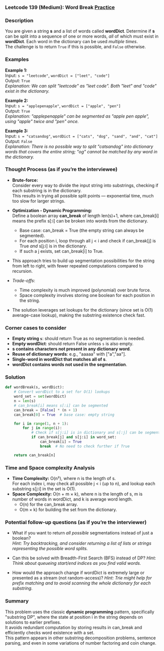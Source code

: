 ### Leetcode 139 (Medium): Word Break [Practice](https://leetcode.com/problems/word-break)

### Description  
You are given a string **s** and a list of words called **wordDict**. Determine if **s** can be split into a sequence of one or more words, *all* of which must exist in **wordDict**. Each word in the dictionary can be used *multiple times*.  
The challenge is to return `True` if this is possible, and `False` otherwise.

### Examples  

**Example 1:**  
Input: `s = "leetcode"`, `wordDict = ["leet", "code"]`  
Output: `True`  
*Explanation: We can split "leetcode" as "leet code". Both "leet" and "code" exist in the dictionary.*

**Example 2:**  
Input: `s = "applepenapple"`, `wordDict = ["apple", "pen"]`  
Output: `True`  
*Explanation: "applepenapple" can be segmented as "apple pen apple", using "apple" twice and "pen" once.*

**Example 3:**  
Input: `s = "catsandog"`, `wordDict = ["cats", "dog", "sand", "and", "cat"]`  
Output: `False`  
*Explanation: There is no possible way to split "catsandog" into dictionary words that covers the entire string; "og" cannot be matched by any word in the dictionary.*

### Thought Process (as if you’re the interviewee)  

- **Brute-force:**  
  Consider every way to divide the input string into substrings, checking if each substring is in the dictionary.  
  This results in trying all possible split points — exponential time, much too slow for larger strings.

- **Optimization - Dynamic Programming:**  
  Define a boolean array **can_break** of length len(s)+1, where can_break[i] means the prefix s[:i] can be broken into words from the dictionary.  
  - Base case: can_break = True (the empty string can always be segmented).
  - For each position i, loop through all j < i and check if can_break[j] is True *and* s[j:i] is in the dictionary.  
  - If such a j exists, set can_break[i] to True.

- This approach tries to build up segmentation possibilities for the string from left to right, with fewer repeated computations compared to recursion.

- *Trade-offs*:  
  - Time complexity is much improved (polynomial) over brute force.  
  - Space complexity involves storing one boolean for each position in the string.

- The solution leverages set lookups for the dictionary (since set is O(1) average-case lookup), making the substring existence check fast.

### Corner cases to consider  
- **Empty string `s`**: should return True as no segmentation is needed.
- **Empty wordDict**: should return False unless `s` is also empty.
- **s contains characters not present in any dictionary word**.
- **Reuse of dictionary words**: e.g., "aaaaa" with ["a","aa"].
- **Single-word in wordDict that matches all of s**.
- **wordDict contains words not used in the segmentation**.

### Solution

```python
def wordBreak(s, wordDict):
    # Convert wordDict to a set for O(1) lookups
    word_set = set(wordDict)
    n = len(s)
    # can_break[i] means s[:i] can be segmented
    can_break = [False] * (n + 1)
    can_break[0] = True  # base case: empty string

    for i in range(1, n + 1):
        for j in range(i):
            # Check if s[j:i] is in dictionary and s[:j] can be segmented
            if can_break[j] and s[j:i] in word_set:
                can_break[i] = True
                break  # No need to check further if True

    return can_break[n]
```

### Time and Space complexity Analysis  

- **Time Complexity:** O(n²), where n is the length of s.  
  For each index i, may check all possible j < i (up to n), and lookup each substring s[j:i] in the set is O(1).
- **Space Complexity:** O(n + m × k), where n is the length of s, m is number of words in wordDict, and k is average word length.  
  - O(n) for the can_break array.
  - O(m × k) for building the set from the dictionary.

### Potential follow-up questions (as if you’re the interviewer)  

- What if you want to return *all possible* segmentations instead of just a boolean?  
  *Hint: Try backtracking, and consider returning a list of lists or strings representing the possible word splits.*

- Can this be solved with Breadth-First Search (BFS) instead of DP?
  *Hint: Think about queueing start/end indices as you find valid words.*

- How would the approach change if wordDict is extremely large or presented as a stream (not random-access)?
  *Hint: Trie might help for prefix matching and to avoid scanning the whole dictionary for each substring.*

### Summary
This problem uses the classic **dynamic programming** pattern, specifically "substring DP", where the state at position i in the string depends on solutions to earlier prefixes.  
It avoids redundant computation by storing results in can_break and efficiently checks word existence with a set.  
This pattern appears in other substring decomposition problems, sentence parsing, and even in some variations of number factoring and coin change.